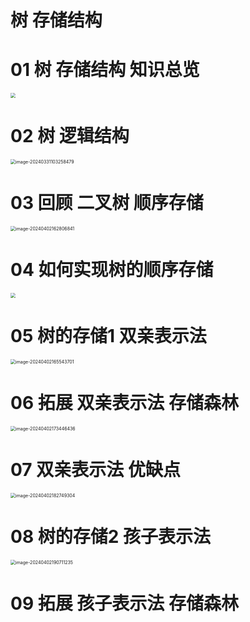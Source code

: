 # 树 存储结构



# 01 树 存储结构 知识总览

<img src="https://cvp.oss-cn-shanghai.aliyuncs.com/picgo/202403310947412.png" style="zoom:50%;" />

# 02 树 逻辑结构

<img src="https://cvp.oss-cn-shanghai.aliyuncs.com/picgo/202403311032692.png" alt="image-20240331103258479" style="zoom:50%;" />



# 03 回顾 二叉树 顺序存储

<img src="https://cvp.oss-cn-shanghai.aliyuncs.com/picgo/202404021628951.png" alt="image-20240402162806841" style="zoom:50%;" />



# 04 如何实现树的顺序存储

<img src="https://cvp.oss-cn-shanghai.aliyuncs.com/picgo/202404021700122.png" style="zoom:50%;" />



# 05 树的存储1 双亲表示法

<img src="https://cvp.oss-cn-shanghai.aliyuncs.com/picgo/202404021655806.png" alt="image-20240402165543701" style="zoom:50%;" />

# 06 拓展 双亲表示法 存储森林

<img src="https://cvp.oss-cn-shanghai.aliyuncs.com/picgo/202404021734623.png" alt="image-20240402173446436" style="zoom:50%;" />



# 07 双亲表示法 优缺点

<img src="https://cvp.oss-cn-shanghai.aliyuncs.com/picgo/202404021827480.png" alt="image-20240402182749304" style="zoom:50%;" />



# 08 树的存储2 孩子表示法

<img src="https://cvp.oss-cn-shanghai.aliyuncs.com/picgo/202404021907491.png" alt="image-20240402190711235" style="zoom:50%;" />



# 09 拓展 孩子表示法 存储森林
